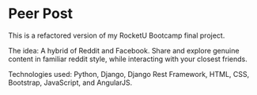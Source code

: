 Peer Post
=========
This is a refactored version of my RocketU Bootcamp final project.

The idea: A hybrid of Reddit and Facebook. Share and explore genuine content in familiar reddit style, while interacting with your closest friends.

Technologies used: Python, Django, Django Rest Framework, HTML, CSS, Bootstrap, JavaScript, and AngularJS.
